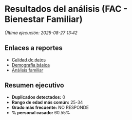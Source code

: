 # Resultados del análisis (FAC - Bienestar Familiar)
_Última ejecución: 2025-08-27 13:42_

## Enlaces a reportes
- [Calidad de datos](reportes/calidad_datos.md)
- [Demografía básica](reportes/demografia_basica.md)
- [Análisis familiar](reportes/analisis_familiar.md)

## Resumen ejecutivo
- **Duplicados detectados:** 0
- **Rango de edad más común:** 25-34
- **Grado más frecuente:** NO RESPONDE
- **% personal casado:** 60.55%